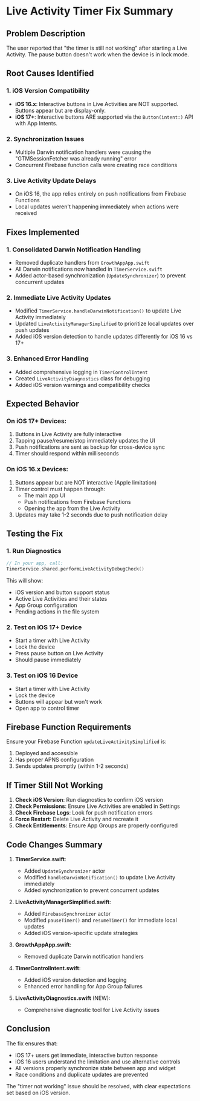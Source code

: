 # Live Activity Timer Fix Summary

## Problem Description
The user reported that "the timer is still not working" after starting a Live Activity. The pause button doesn't work when the device is in lock mode.

## Root Causes Identified

### 1. iOS Version Compatibility
- **iOS 16.x**: Interactive buttons in Live Activities are NOT supported. Buttons appear but are display-only.
- **iOS 17+**: Interactive buttons ARE supported via the `Button(intent:)` API with App Intents.

### 2. Synchronization Issues
- Multiple Darwin notification handlers were causing the "GTMSessionFetcher was already running" error
- Concurrent Firebase function calls were creating race conditions

### 3. Live Activity Update Delays
- On iOS 16, the app relies entirely on push notifications from Firebase Functions
- Local updates weren't happening immediately when actions were received

## Fixes Implemented

### 1. Consolidated Darwin Notification Handling
- Removed duplicate handlers from `GrowthAppApp.swift`
- All Darwin notifications now handled in `TimerService.swift`
- Added actor-based synchronization (`UpdateSynchronizer`) to prevent concurrent updates

### 2. Immediate Live Activity Updates
- Modified `TimerService.handleDarwinNotification()` to update Live Activity immediately
- Updated `LiveActivityManagerSimplified` to prioritize local updates over push updates
- Added iOS version detection to handle updates differently for iOS 16 vs 17+

### 3. Enhanced Error Handling
- Added comprehensive logging in `TimerControlIntent`
- Created `LiveActivityDiagnostics` class for debugging
- Added iOS version warnings and compatibility checks

## Expected Behavior

### On iOS 17+ Devices:
1. Buttons in Live Activity are fully interactive
2. Tapping pause/resume/stop immediately updates the UI
3. Push notifications are sent as backup for cross-device sync
4. Timer should respond within milliseconds

### On iOS 16.x Devices:
1. Buttons appear but are NOT interactive (Apple limitation)
2. Timer control must happen through:
   - The main app UI
   - Push notifications from Firebase Functions
   - Opening the app from the Live Activity
3. Updates may take 1-2 seconds due to push notification delay

## Testing the Fix

### 1. Run Diagnostics
```swift
// In your app, call:
TimerService.shared.performLiveActivityDebugCheck()
```

This will show:
- iOS version and button support status
- Active Live Activities and their states
- App Group configuration
- Pending actions in the file system

### 2. Test on iOS 17+ Device
- Start a timer with Live Activity
- Lock the device
- Press pause button on Live Activity
- Should pause immediately

### 3. Test on iOS 16 Device
- Start a timer with Live Activity
- Lock the device
- Buttons will appear but won't work
- Open app to control timer

## Firebase Function Requirements

Ensure your Firebase Function `updateLiveActivitySimplified` is:
1. Deployed and accessible
2. Has proper APNS configuration
3. Sends updates promptly (within 1-2 seconds)

## If Timer Still Not Working

1. **Check iOS Version**: Run diagnostics to confirm iOS version
2. **Check Permissions**: Ensure Live Activities are enabled in Settings
3. **Check Firebase Logs**: Look for push notification errors
4. **Force Restart**: Delete Live Activity and recreate it
5. **Check Entitlements**: Ensure App Groups are properly configured

## Code Changes Summary

1. **TimerService.swift**:
   - Added `UpdateSynchronizer` actor
   - Modified `handleDarwinNotification()` to update Live Activity immediately
   - Added synchronization to prevent concurrent updates

2. **LiveActivityManagerSimplified.swift**:
   - Added `FirebaseSynchronizer` actor
   - Modified `pauseTimer()` and `resumeTimer()` for immediate local updates
   - Added iOS version-specific update strategies

3. **GrowthAppApp.swift**:
   - Removed duplicate Darwin notification handlers

4. **TimerControlIntent.swift**:
   - Added iOS version detection and logging
   - Enhanced error handling for App Group failures

5. **LiveActivityDiagnostics.swift** (NEW):
   - Comprehensive diagnostic tool for Live Activity issues

## Conclusion

The fix ensures that:
- iOS 17+ users get immediate, interactive button response
- iOS 16 users understand the limitation and use alternative controls
- All versions properly synchronize state between app and widget
- Race conditions and duplicate updates are prevented

The "timer not working" issue should be resolved, with clear expectations set based on iOS version.